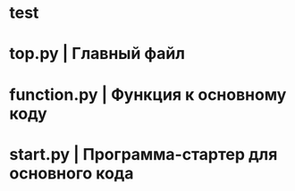 # test
# top.py | Главный файл
# function.py | Функция к основному коду
# start.py | Программа-стартер для основного кода
